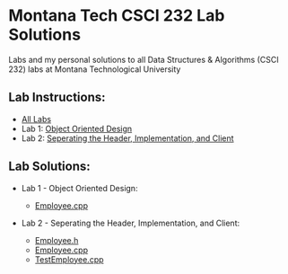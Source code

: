# Montana Tech CSCI 232 Lab Solutions
Labs and my personal solutions to all Data Structures & Algorithms (CSCI 232) labs at Montana Technological University

## Lab Instructions:
- [All Labs](LabInstructions)
- Lab 1: [Object Oriented Design](LabInstructions/CSCI232_ProgAssign1.pdf)
- Lab 2: [Seperating the Header, Implementation, and Client](LabInstructions/CSCI232_ProgAssign2.pdf)

## Lab Solutions:
- Lab 1 - Object Oriented Design:
  - [Employee.cpp](01-Object_Oriented_Design/Employee.cpp)

- Lab 2 - Seperating the Header, Implementation, and Client:
  - [Employee.h](02-Headers_Implementation_Clients/Employee.h)
  - [Employee.cpp](02-Headers_Implementation_Clients/Employee.cpp)
  - [TestEmployee.cpp](02-Headers_Implementation_Clients/TestEmployee.cpp)

